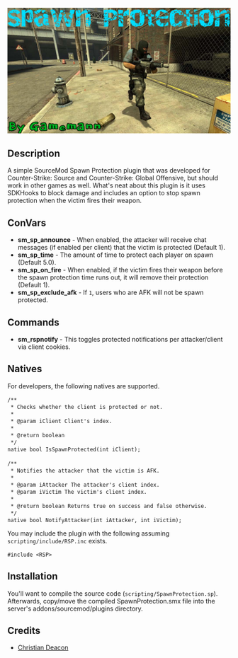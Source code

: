 [![Banner](banner.png)](https://bestmods.io/view/cs-spawnprotection/)

## Description
A simple SourceMod Spawn Protection plugin that was developed for Counter-Strike: Source and Counter-Strike: Global Offensive, but should work in other games as well. What's neat about this plugin is it uses SDKHooks to block damage and includes an option to stop spawn protection when the victim fires their weapon.

## ConVars
* **sm_sp_announce** - When enabled, the attacker will receive chat messages (if enabled per client) that the victim is protected (Default 1).
* **sm_sp_time** - The amount of time to protect each player on spawn (Default 5.0).
* **sm_sp_on_fire** - When enabled, if the victim fires their weapon before the spawn protection time runs out, it will remove their protection (Default 1).
* **sm_sp_exclude_afk** - If `1`, users who are AFK will not be spawn protected.

## Commands
* **sm_rspnotify** - This toggles protected notifications per attacker/client via client cookies.

## Natives
For developers, the following natives are supported.

```SourcePawn
/**
 * Checks whether the client is protected or not.
 * 
 * @param iClient Client's index.
 * 
 * @return boolean
 */
native bool IsSpawnProtected(int iClient);

/**
 * Notifies the attacker that the victim is AFK.
 * 
 * @param iAttacker The attacker's client index.
 * @param iVictim The victim's client index.
 * 
 * @return boolean Returns true on success and false otherwise.
 */
native bool NotifyAttacker(int iAttacker, int iVictim);
```

You may include the plugin with the following assuming `scripting/include/RSP.inc` exists.

```SourcePawn
#include <RSP>
```

## Installation
You'll want to compile the source code (`scripting/SpawnProtection.sp`). Afterwards, copy/move the compiled SpawnProtection.smx file into the server's addons/sourcemod/plugins directory.

## Credits
* [Christian Deacon](https://github.com/gamemann)